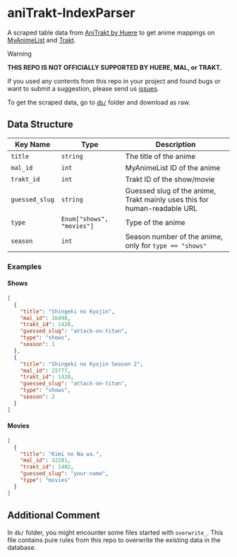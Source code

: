 # aniTrakt-IndexParser

A scraped table data from [AniTrakt by Huere](https://anitrakt.huere.net/) to
get anime mappings on [MyAnimeList](https://myanimelist.net) and [Trakt](https://trakt.tv).

> [!WARNING]
>
> **THIS REPO IS NOT OFFICIALLY SUPPORTED BY HUERE, MAL, or TRAKT.**

If you used any contents from this repo in your project and found bugs or want
to submit a suggestion, please send us [issues](https://github.com/ryuuganime/aniTrakt-IndexParser/issues).

To get the scraped data, go to [`db/`](db/) folder and download as raw.

## Data Structure

| Key Name | Type | Description |
| --- | --- | --- |
| `title` | `string` | The title of the anime |
| `mal_id` | `int` | MyAnimeList ID of the anime |
| `trakt_id` | `int` | Trakt ID of the show/movie |
| `guessed_slug` | `string` | Guessed slug of the anime, Trakt mainly uses this for human-readable URL |
| `type` | `Enum["shows", "movies"]` | Type of the anime |
| `season` | `int` | Season number of the anime, only for `type == "shows"` |

### Examples

#### Shows

```json
[
  {
    "title": "Shingeki no Kyojin",
    "mal_id": 16498,
    "trakt_id": 1420,
    "guessed_slug": "attack-on-titan",
    "type": "shows",
    "season": 1
  },
  {
    "title": "Shingeki no Kyojin Season 2",
    "mal_id": 25777,
    "trakt_id": 1420,
    "guessed_slug": "attack-on-titan",
    "type": "shows",
    "season": 2
  }
]
```

#### Movies

```json
[
  {
    "title": "Kimi no Na wa.",
    "mal_id": 32281,
    "trakt_id": 1402,
    "guessed_slug": "your-name",
    "type": "movies"
  }
]
```

## Additional Comment

In `db/` folder, you might encounter some files started with `overwrite_`. This
file contains pure rules from this repo to overwrite the existing data in the database.
